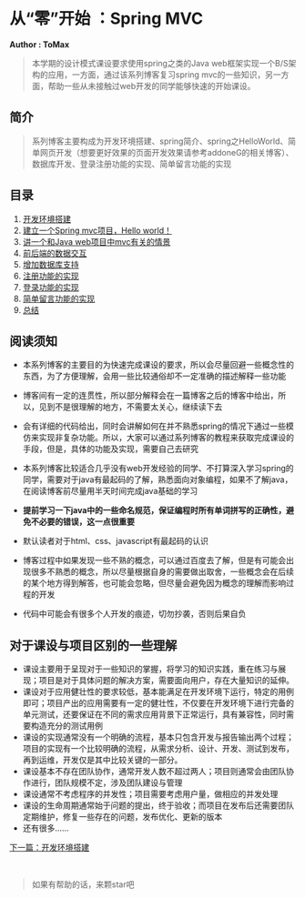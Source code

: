 # 从“零”开始 ：Spring MVC
**Author : ToMax**

> 本学期的设计模式课设要求使用spring之类的Java web框架实现一个B/S架构的应用，一方面，通过该系列博客复习spring mvc的一些知识，另一方面，帮助一些从未接触过web开发的同学能够快速的开始课设。

## 简介

> 系列博客主要构成为开发环境搭建、spring简介、spring之HelloWorld、简单网页开发（想要更好效果的页面开发效果请参考addoneG的相关博客）、数据库开发、登录注册功能的实现、简单留言功能的实现

## 目录

1. [开发环境搭建](https://github.com/XingToMax/DesignPatternDemo/blob/master/blogs/%E5%BC%80%E5%8F%91%E7%8E%AF%E5%A2%83%E6%90%AD%E5%BB%BA.md)
2. [建立一个Spring mvc项目，Hello world！](https://github.com/XingToMax/DesignPatternDemo/blob/master/blogs/Helloworld.md)
3. [讲一个和Java web项目中mvc有关的情景](https://github.com/XingToMax/DesignPatternDemo/blob/master/blogs/mvc.md)
4. [前后端的数据交互](https://github.com/XingToMax/DesignPatternDemo/blob/master/blogs/%E5%89%8D%E5%90%8E%E7%AB%AF%E6%95%B0%E6%8D%AE%E4%BA%A4%E4%BA%92.md)
5. [增加数据库支持](https://github.com/XingToMax/DesignPatternDemo/blob/master/blogs/%E5%A2%9E%E5%8A%A0%E6%95%B0%E6%8D%AE%E5%BA%93%E6%94%AF%E6%8C%81.md)
6. [注册功能的实现]()
7. [登录功能的实现]()
8. [简单留言功能的实现]()
9. [总结]()

## 阅读须知

+ 本系列博客的主要目的为快速完成课设的要求，所以会尽量回避一些概念性的东西，为了方便理解，会用一些比较通俗却不一定准确的描述解释一些功能

+ 博客间有一定的连贯性，所以部分解释会在一篇博客之后的博客中给出，所以，见到不是很理解的地方，不需要太关心，继续读下去

+ 会有详细的代码给出，同时会讲解如何在并不熟悉spring的情况下通过一些模仿来实现非复杂功能。所以，大家可以通过系列博客的教程来获取完成课设的手段，但是，具体的功能及实现，需要自己去研究

+ 本系列博客比较适合几乎没有web开发经验的同学、不打算深入学习spring的同学，需要对于java有最起码的了解，熟悉面向对象编程，如果不了解java，在阅读博客前尽量用半天时间完成java基础的学习

+ **提前学习一下java中的一些命名规范，保证编程时所有单词拼写的正确性，避免不必要的错误，这一点很重要**

+ 默认读者对于html、css、javascript有最起码的认识

+ 博客过程中如果发现一些不熟的概念，可以通过百度去了解，但是有可能会出现很多不熟悉的概念，所以尽量根据自身的需要做出取舍，一些概念会在后续的某个地方得到解答，也可能会忽略，但尽量会避免因为概念的理解而影响过程的开发

+ 代码中可能会有很多个人开发的痕迹，切勿抄袭，否则后果自负

## 对于课设与项目区别的一些理解

+ 课设主要用于呈现对于一些知识的掌握，将学习的知识实践，重在练习与展现；项目是对于具体问题的解决方案，需要面向用户，存在大量知识的延伸。
+ 课设对于应用健壮性的要求较低，基本能满足在开发环境下运行，特定的用例即可；项目产出的应用需要有一定的健壮性，不仅要在开发环境下进行完备的单元测试，还要保证在不同的需求应用背景下正常运行，具有兼容性，同时需要构造充分的测试用例
+ 课设的实现通常没有一个明确的流程，基本只包含开发与报告输出两个过程；项目的实现有一个比较明确的流程，从需求分析、设计、开发、测试到发布，再到运维，开发仅是其中比较关键的一部分。
+ 课设基本不存在团队协作，通常开发人数不超过两人；项目则通常会由团队协作进行，团队规模不定，涉及团队建设与管理
+ 课设通常不考虑程序的并发性；项目需要考虑用户量，做相应的并发处理
+ 课设的生命周期通常始于问题的提出，终于验收；而项目在发布后还需要团队定期维护，修复一些存在的问题，发布优化、更新的版本
+ 还有很多......

[下一篇：开发环境搭建](https://github.com/XingToMax/DesignPatternDemo/blob/master/blogs/%E5%BC%80%E5%8F%91%E7%8E%AF%E5%A2%83%E6%90%AD%E5%BB%BA.md)

<br>

> 如果有帮助的话，来颗star吧